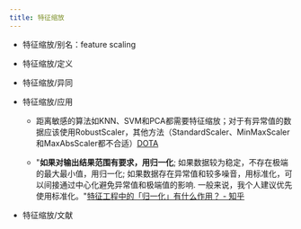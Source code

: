 ```yaml
---
title: 特征缩放
---
```


- 特征缩放/别名：feature scaling

- 特征缩放/定义

- 特征缩放/异同

- 特征缩放/应用
	 - 距离敏感的算法如KNN、SVM和PCA都需要特征缩放；对于有异常值的数据应该使用RobustScaler，其他方法（StandardScaler、MinMaxScaler和MaxAbsScaler都不合适）[DOTA](https://zhuanlan.zhihu.com/p/400239115)

	 - "**如果对输出结果范围有要求，用归一化**; 如果数据较为稳定，不存在极端的最大最小值，用归一化; 如果数据存在异常值和较多噪音，用标准化，可以间接通过中心化避免异常值和极端值的影响. 一般来说，我个人建议优先使用标准化。"[特征工程中的「归一化」有什么作用？ - 知乎](https://www.zhihu.com/question/20455227)

- 特征缩放/文献
